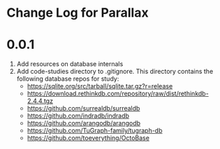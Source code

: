 # Change Log for Parallax

# 0.0.1

1. Add resources on database internals
2. Add code-studies directory to .gitignore. This directory contains the following database repos for study:
    - https://sqlite.org/src/tarball/sqlite.tar.gz?r=release
    - https://download.rethinkdb.com/repository/raw/dist/rethinkdb-2.4.4.tgz
    - https://github.com/surrealdb/surrealdb
    - https://github.com/indradb/indradb
    - https://github.com/arangodb/arangodb
    - https://github.com/TuGraph-family/tugraph-db
    - https://github.com/toeverything/OctoBase
    